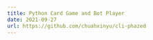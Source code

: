 ```yaml
---
title: Python Card Game and Bot Player
date: 2021-09-27
url: https://github.com/chuahxinyu/cli-phazed
---
```

